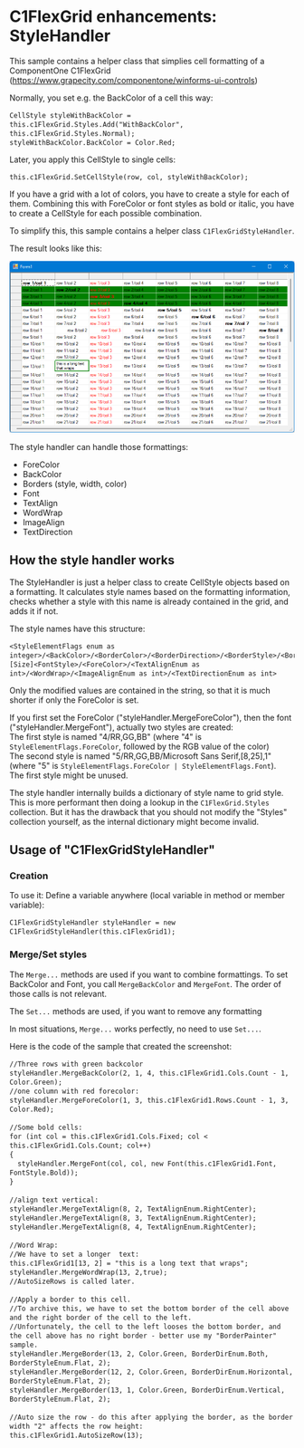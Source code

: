 # C1FlexGrid enhancements: StyleHandler

This sample contains a helper class that simplies cell formatting of a ComponentOne C1FlexGrid (https://www.grapecity.com/componentone/winforms-ui-controls)

Normally, you set e.g. the BackColor of a cell this way:

~~~~
CellStyle styleWithBackColor = this.c1FlexGrid.Styles.Add("WithBackColor", this.c1FlexGrid.Styles.Normal);
styleWithBackColor.BackColor = Color.Red;
~~~~

Later, you apply this CellStyle to single cells:

~~~~
this.c1FlexGrid.SetCellStyle(row, col, styleWithBackColor);
~~~~

If you have a grid with a lot of colors, you have to create a style for each of them.
Combining this with ForeColor or font styles as bold or italic, you have to create a CellStyle
for each possible combination.

To simplify this, this sample contains a helper class `C1FlexGridStyleHandler`.

The result looks like this:

![StyleHandler](stylehandler.png)

The style handler can handle those formattings:
* ForeColor
* BackColor
* Borders (style, width, color)
* Font
* TextAlign
* WordWrap
* ImageAlign
* TextDirection

## How the style handler works
The StyleHandler is just a helper class to create CellStyle objects based on a formatting.
It calculates style names based on the formatting information, checks whether a style with this name is already
contained in the grid, and adds it if not.

The style names have this structure:
~~~~
<StyleElementFlags enum as integer>/<BackColor>/<BorderColor>/<BorderDirection>/<BorderStyle>/<BorderWidth>/<FontName>[Size]<FontStyle>/<ForeColor>/<TextAlignEnum as int>/<WordWrap>/<ImageAlignEnum as int>/<TextDirectionEnum as int>
~~~~

Only the modified values are contained in the string, so that it is much shorter if only the ForeColor is set.

If you first set the ForeColor ("styleHandler.MergeForeColor"), then the font ("styleHandler.MergeFont"), actually two styles are created:  
The first style is named "4/RR,GG,BB" (where "4" is `StyleElementFlags.ForeColor`, followed by the RGB value of the color)  
The second style is named "5/RR,GG,BB/Microsoft Sans Serif,[8,25],1" (where "5" is `StyleElementFlags.ForeColor | StyleElementFlags.Font`).  
The first style might be unused.

The style handler internally builds a dictionary of style name to grid style. This is more performant then doing a lookup
in the `C1FlexGrid.Styles` collection. But it has the drawback that you should not modify the "Styles" collection
yourself, as the internal dictionary might become invalid.

## Usage of "C1FlexGridStyleHandler"
### Creation
To use it:
Define a variable anywhere (local variable in method or member variable):
~~~~
C1FlexGridStyleHandler styleHandler = new C1FlexGridStyleHandler(this.c1FlexGrid1);
~~~~

### Merge/Set styles
The `Merge...` methods are used if you want to combine formattings. To set BackColor and Font,
you call `MergeBackColor` and `MergeFont`. The order of those calls is not relevant.

The `Set...` methods are used, if you want to remove any formatting

In most situations, `Merge...` works perfectly, no need to use `Set...`.

Here is the code of the sample that created the screenshot:
~~~~
//Three rows with green backcolor
styleHandler.MergeBackColor(2, 1, 4, this.c1FlexGrid1.Cols.Count - 1, Color.Green);
//one column with red forecolor:
styleHandler.MergeForeColor(1, 3, this.c1FlexGrid1.Rows.Count - 1, 3, Color.Red);

//Some bold cells:
for (int col = this.c1FlexGrid1.Cols.Fixed; col < this.c1FlexGrid1.Cols.Count; col++)
{
  styleHandler.MergeFont(col, col, new Font(this.c1FlexGrid1.Font, FontStyle.Bold));
}

//align text vertical:
styleHandler.MergeTextAlign(8, 2, TextAlignEnum.RightCenter);
styleHandler.MergeTextAlign(8, 3, TextAlignEnum.RightCenter);
styleHandler.MergeTextAlign(8, 4, TextAlignEnum.RightCenter);

//Word Wrap:
//We have to set a longer  text:
this.c1FlexGrid1[13, 2] = "this is a long text that wraps";
styleHandler.MergeWordWrap(13, 2,true);
//AutoSizeRows is called later.

//Apply a border to this cell.
//To archive this, we have to set the bottom border of the cell above and the right border of the cell to the left.
//Unfortunately, the cell to the left looses the bottom border, and the cell above has no right border - better use my "BorderPainter" sample.
styleHandler.MergeBorder(13, 2, Color.Green, BorderDirEnum.Both, BorderStyleEnum.Flat, 2);
styleHandler.MergeBorder(12, 2, Color.Green, BorderDirEnum.Horizontal, BorderStyleEnum.Flat, 2);
styleHandler.MergeBorder(13, 1, Color.Green, BorderDirEnum.Vertical, BorderStyleEnum.Flat, 2);

//Auto size the row - do this after applying the border, as the border width "2" affects the row height:
this.c1FlexGrid1.AutoSizeRow(13);
~~~~
